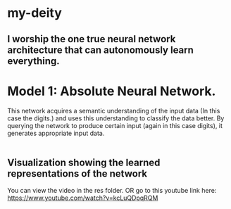 # my-deity
I worship the one true neural network architecture that can autonomously learn everything.
-------------------------------------------------------------------------------------------------------------------------------

# Model 1: Absolute Neural Network.
This network acquires a semantic understanding of the input data (In this case the digits.) and uses this understanding to classify the data better. By querying the network to produce certain input (again in this case digits), it generates appropriate input data.<br><br>

## Visualization showing the learned representations of the network
You can view the video in the res folder.
OR
go to this youtube link here: <a href="https://www.youtube.com/watch?v=kcLuQDpqRQM"> https://www.youtube.com/watch?v=kcLuQDpqRQM </a>
